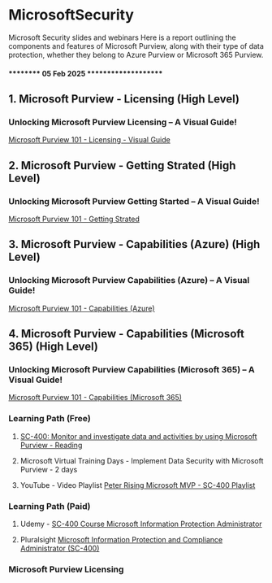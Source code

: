 # MicrosoftSecurity
Microsoft Security slides and webinars
Here is a report outlining the components and features of Microsoft Purview, along with their type of data protection, whether they belong to Azure Purview or Microsoft 365 Purview. 



#### ******** 05 Feb 2025 ******************* 
## 1. Microsoft Purview - Licensing (High Level)

### Unlocking Microsoft Purview Licensing – A Visual Guide!

[Microsoft Purview 101 -  Licensing - Visual Guide](<01 Microsoft Purview - Licensing.pdf>)

## 2. Microsoft Purview - Getting Strated  (High Level)

### Unlocking Microsoft Purview Getting Started – A Visual Guide!

[Microsoft Purview 101 -  Getting Strated](<02 Microsoft Purview - Getting Started.pdf>)

## 3. Microsoft Purview - Capabilities (Azure) (High Level)

### Unlocking Microsoft Purview  Capabilities (Azure) – A Visual Guide!

[Microsoft Purview 101 -  Capabilities (Azure)](<03 Microsoft Purview - Capabilites - Azure.pdf>)


## 4. Microsoft Purview - Capabilities (Microsoft 365) (High Level)

### Unlocking Microsoft Purview  Capabilities (Microsoft 365) – A Visual Guide!

[Microsoft Purview 101 -  Capabilities (Microsoft 365)](<04 Microsoft Purview - Capabilites - M365.pdf>)


### Learning Path (Free)

1. [SC-400: Monitor and investigate data and activities by using Microsoft Purview - Reading](https://learn.microsoft.com/en-us/training/paths/m365-monitor-investigate-activities-microsoft-purview/)

2. Microsoft Virtual Training Days - Implement Data Security with Microsoft Purview - 2 days

3. YouTube - Video Playlist [Peter Rising Microsoft MVP - SC-400 Playlist](https://www.youtube.com/playlist?list=PL9f-PbmksakACxw-D4ZSTav-Gl-uMBmVZ)


### Learning Path (Paid)

1. Udemy - [SC-400 Course Microsoft Information Protection Administrator](https://www.udemy.com/course/sc-400-course-microsoft-information-protection-administrator/)

2. Pluralsight [Microsoft Information Protection and Compliance Administrator (SC-400)](https://app.pluralsight.com/paths/certificate/microsoft-information-protection-administrator-sc-400)

### Microsoft Purview Licensing 









